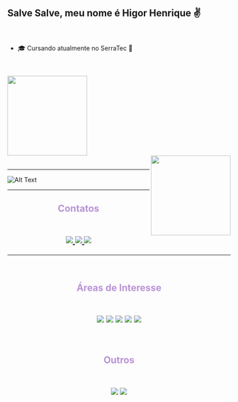 ## Salve Salve, meu nome é Higor Henrique ✌️

<br>

-   🎓 Cursando atualmente no SerraTec 🙏

<br>

<div id="stats"><br>
<img  height="180em" src="https://github-readme-stats.vercel.app/api?username=HigorHenriq&show_icons=true&theme=midnight-purple"/>
<br>
<img align="right" height="180em" src="https://github-readme-stats-eight-theta.vercel.app/api/top-langs/?username=HigorHenriq&layout=compact&langs_count=8&theme=midnight-purple&include_all_commits=true&count_private=true"/>
</div>
<br>
<p>
<hr>

![Alt Text](https://media.giphy.com/media/bi6RQ5x3tqoSI/giphy.gif)

<hr>

<div id="contact"><p><h2 align="center" style="color: #B993D6">Contatos
<p><br>
<a href="https://github.com/HigorHenriq" alt="github" target="_blank">
<img src="https://img.shields.io/badge/Gmail-D14836?style=for-the-badge&logo=gmail&logoColor=white">
</a>

<a href="#" alt="linkedin" target="_blank">
<img src="https://img.shields.io/badge/LinkedIn-0077B5?style=for-the-badge&logo=linkedin&logoColor=white">
</a>

<a href="#" alt="gmail" target="_blank">
<img src="https://img.shields.io/badge/Discord-7289DA?style=for-the-badge&logo=discord&logoColor=white" />
</a>
</div>

<hr>

<div><br>
<h2 align="center" style="color: #B993D6">Áreas de Interesse

<p><br>

<img src="https://img.shields.io/badge/HTML5-E34F26?style=for-the-badge&logo=html5&logoColor=white">

<img src="https://img.shields.io/badge/CSS3-1572B6?style=for-the-badge&logo=css3&logoColor=white">

<img src="https://img.shields.io/badge/JavaScript-F7DF1E?style=for-the-badge&logo=javascript&logoColor=black">

<img src="https://img.shields.io/badge/React-20232A?style=for-the-badge&logo=react&logoColor=61DAFB">

<img src="https://img.shields.io/badge/React_Native-20232A?style=for-the-badge&logo=react&logoColor=61DAFB">

</div>

<div><br>
<h2 align="center" color="white" style="color: #B993D6">Outros

<p><br>

<img src="https://aleen42.github.io/badges/src/photoshop.svg">

<img src="https://aleen42.github.io/badges/src/after_effects.svg">

</div>
